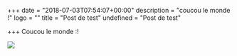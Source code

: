 +++
date = "2018-07-03T07:54:07+00:00"
description = "coucou le monde !"
logo = ""
title = "Post de test"
undefined = "Post de test"

+++
Coucou  le monde :!

![](/uploads/8294-JP-Tridon-PC.Bressan.jpg)